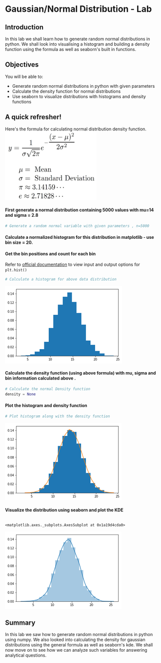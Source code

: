 
# Gaussian/Normal Distribution - Lab

## Introduction

In this lab we shall learn how to generate random normal distributions in python. We shall look into visualising a histogram and building a density function using the formula as well as seaborn's built in functions. 

## Objectives
You will be able to:
* Generate random normal distributions in python with given parameters
* Calculate the density function for normal distributions
* Use seaborn to visualize distributions with histograms and density functions

## A quick refresher! 
Here's the formula for calculating normal distribution density function.
<img src="formula.jpg" width = 300>

#### First generate a normal distribution containing 5000 values with mu=14 and sigma = 2.8


```python
# Generate a random normal variable with given parameters , n=5000

```

#### Calculate a normalized histogram for this distribution in matplotlib - use bin size = 20. 
#### Get the bin positions and count for each bin 

Refer to [official documentation](https://matplotlib.org/api/_as_gen/matplotlib.pyplot.hist.html) to view input and output options for `plt.hist()`


```python
# Calculate a histogram for above data distribution

```


![png](index_files/index_6_0.png)


#### Calculate the density function (using above formula) with mu, sigma and bin information calculated above .


```python
# Calculate the normal Density function 
density = None
```

#### Plot the histogram and density function


```python
# Plot histogram along with the density function

```


![png](index_files/index_10_0.png)


#### Visualize the distribution using seaborn and plot the KDE


```python

```




    <matplotlib.axes._subplots.AxesSubplot at 0x1a19d4cda0>




![png](index_files/index_12_1.png)


## Summary

In this lab we saw how to generate random normal distributions in python using numpy. We also looked into calculating the density for gaussian distributions using the general formula as well as seaborn's kde. We shall now move on to see how we can analyze such variables for answering analytical questions. 
